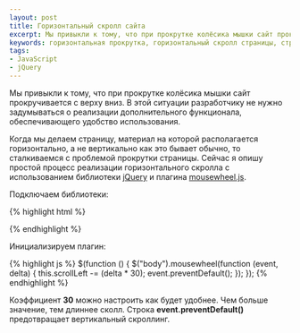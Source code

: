 ```yaml
---
layout: post
title: Горизонтальный скролл сайта
excerpt: Мы привыкли к тому, что при прокрутке колёсика мышки сайт прокручивается с верху вниз. В этой ситуации разработчику не нужно задумываться о реализации дополнительного функционала, обеспечивающего удобство использования.
keywords: горизонтальная прокрутка, горизонтальный скролл страницы, страница с горизонтальным скроллом, как сделать горизонтальную прокрутку на странице, библиотека jQuery, плагин mousewheel.js
tags:
- JavaScript
- jQuery
---
```


Мы привыкли к тому, что при прокрутке колёсика мышки сайт прокручивается с верху вниз. В этой ситуации разработчику не нужно задумываться о реализации дополнительного функционала, обеспечивающего удобство использования.

Когда мы делаем страницу, материал на которой располагается горизонтально, а не вертикально как это бывает обычно, то сталкиваемся с проблемой прокрутки страницы. Сейчас я опишу простой процесс реализации горизонтального скролла с использованием библиотеки [jQuery](http://jquery.com/download/) и плагина [mousewheel.js](https://github.com/brandonaaron/jquery-mousewheel).

Подключаем библиотеки:

{% highlight html %}
<script src="//code.jquery.com/jquery-1.11.0.min.js"></script>
<script src='/js/jquery.mousewheel.min.js'></script>
{% endhighlight %}

Инициализируем плагин:

{% highlight js %}
$(function () {
    $("body").mousewheel(function (event, delta) {
        this.scrollLeft -= (delta * 30);
        event.preventDefault();
    });
});
{% endhighlight %}

Коэффициент **30** можно настроить как будет удобнее. Чем больше значение, тем длиннее сколл. Строка **event.preventDefault()** предотвращает вертикальный скроллинг.
